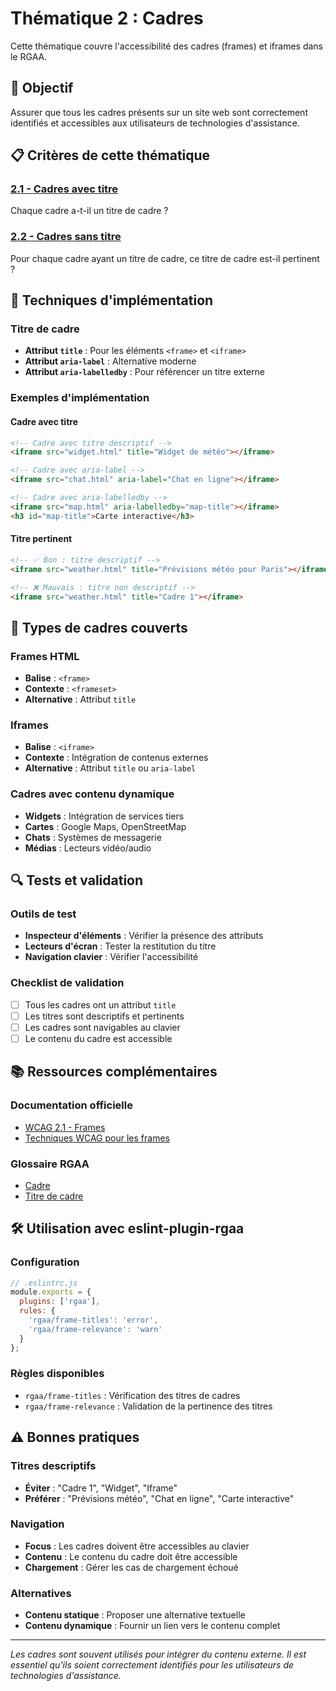 # Thématique 2 : Cadres

Cette thématique couvre l'accessibilité des cadres (frames) et iframes dans le RGAA.

## 🎯 Objectif

Assurer que tous les cadres présents sur un site web sont correctement identifiés et accessibles aux utilisateurs de technologies d'assistance.

## 📋 Critères de cette thématique

### [2.1 - Cadres avec titre](2.1/)
Chaque cadre a-t-il un titre de cadre ?

### [2.2 - Cadres sans titre](2.2/)
Pour chaque cadre ayant un titre de cadre, ce titre de cadre est-il pertinent ?

## 🔧 Techniques d'implémentation

### Titre de cadre
- **Attribut `title`** : Pour les éléments `<frame>` et `<iframe>`
- **Attribut `aria-label`** : Alternative moderne
- **Attribut `aria-labelledby`** : Pour référencer un titre externe

### Exemples d'implémentation

#### Cadre avec titre
```html
<!-- Cadre avec titre descriptif -->
<iframe src="widget.html" title="Widget de météo"></iframe>

<!-- Cadre avec aria-label -->
<iframe src="chat.html" aria-label="Chat en ligne"></iframe>

<!-- Cadre avec aria-labelledby -->
<iframe src="map.html" aria-labelledby="map-title"></iframe>
<h3 id="map-title">Carte interactive</h3>
```

#### Titre pertinent
```html
<!-- ✅ Bon : titre descriptif -->
<iframe src="weather.html" title="Prévisions météo pour Paris"></iframe>

<!-- ❌ Mauvais : titre non descriptif -->
<iframe src="weather.html" title="Cadre 1"></iframe>
```

## 🎨 Types de cadres couverts

### Frames HTML
- **Balise** : `<frame>`
- **Contexte** : `<frameset>`
- **Alternative** : Attribut `title`

### Iframes
- **Balise** : `<iframe>`
- **Contexte** : Intégration de contenus externes
- **Alternative** : Attribut `title` ou `aria-label`

### Cadres avec contenu dynamique
- **Widgets** : Intégration de services tiers
- **Cartes** : Google Maps, OpenStreetMap
- **Chats** : Systèmes de messagerie
- **Médias** : Lecteurs vidéo/audio

## 🔍 Tests et validation

### Outils de test
- **Inspecteur d'éléments** : Vérifier la présence des attributs
- **Lecteurs d'écran** : Tester la restitution du titre
- **Navigation clavier** : Vérifier l'accessibilité

### Checklist de validation
- [ ] Tous les cadres ont un attribut `title`
- [ ] Les titres sont descriptifs et pertinents
- [ ] Les cadres sont navigables au clavier
- [ ] Le contenu du cadre est accessible

## 📚 Ressources complémentaires

### Documentation officielle
- [WCAG 2.1 - Frames](https://www.w3.org/WAI/WCAG21/quickref/#frames)
- [Techniques WCAG pour les frames](https://www.w3.org/WAI/WCAG21/Techniques/html/H64)

### Glossaire RGAA
- [Cadre](../glossaire/cadre)
- [Titre de cadre](../glossaire/titre-de-cadre)

## 🛠️ Utilisation avec eslint-plugin-rgaa

### Configuration
```javascript
// .eslintrc.js
module.exports = {
  plugins: ['rgaa'],
  rules: {
    'rgaa/frame-titles': 'error',
    'rgaa/frame-relevance': 'warn'
  }
};
```

### Règles disponibles
- `rgaa/frame-titles` : Vérification des titres de cadres
- `rgaa/frame-relevance` : Validation de la pertinence des titres

## ⚠️ Bonnes pratiques

### Titres descriptifs
- **Éviter** : "Cadre 1", "Widget", "Iframe"
- **Préférer** : "Prévisions météo", "Chat en ligne", "Carte interactive"

### Navigation
- **Focus** : Les cadres doivent être accessibles au clavier
- **Contenu** : Le contenu du cadre doit être accessible
- **Chargement** : Gérer les cas de chargement échoué

### Alternatives
- **Contenu statique** : Proposer une alternative textuelle
- **Contenu dynamique** : Fournir un lien vers le contenu complet

---

*Les cadres sont souvent utilisés pour intégrer du contenu externe. Il est essentiel qu'ils soient correctement identifiés pour les utilisateurs de technologies d'assistance.*
